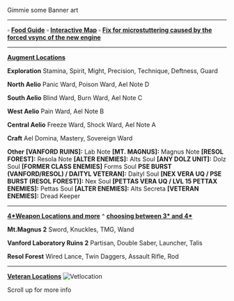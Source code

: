 Gimmie some Banner art

---

:white_small_square: **[Food Guide](https://docs.google.com/document/d/1hitGATAuwdkZu3bjmRoNp8jf7r8n-deMg6NpThXcUXU/edit)**
:white_small_square: **[Interactive Map](https://ngs-map.kosnag.ru/?lang=en_gl)**
:white_small_square: **[Fix for microstuttering caused by the forced vsync of the new engine](https://www.reddit.com/r/PSO2NGS/comments/nwmidl/fix_for_microstuttering_caused_by_the_forced/)**

---
**[Augment Locations](https://www.reddit.com/r/PSO2/comments/nzs2d8/where_to_find_certain_augments_in_pso2ngs/)**

**__Exploration__**
Stamina, Spirit, Might, Precision, Technique, Deftness, Guard

**__North Aelio__**
Panic Ward, Poison Ward, Ael Note D

**__South Aelio__**
Blind Ward, Burn Ward, Ael Note C

**__West Aelio__**
Pain Ward, Ael Note B

**__Central Aelio__**
Freeze Ward, Shock Ward, Ael Note A

**__Craft__**
Ael Domina, Mastery, Sovereign Ward

**__Other__**
**[VANFORD RUINS]:** Lab Note
**[MT. MAGNUS]:** Magnus Note
**[RESOL FOREST]:** Resola Note
**[ALTER ENEMIES]:** Alts Soul 
**[ANY DOLZ UNIT]:** Dolz Soul 
**[FORMER CLASS ENEMIES]** Forms Soul 
**PSE BURST (VANFORD/RESOL) / DAITYL VETERAN]:** Daityl Soul 
**[NEX VERA UQ / PSE BURST (RESOL FOREST)]:** Nex Soul 
**[PETTAS VERA UQ / LVL 15 PETTAX ENEMIES]:** Pettas Soul 
**[ALTER ENEMIES]:** Alts Secreta 
**[VETERAN ENEMIES]:** Dread Keeper 

---

**[4*Weapon Locations and more](https://docs.google.com/spreadsheets/d/1auX9B_aRJv2YhpE3czqmmZQaaVO1a2R29YqwGowGQJI/edit#gid=0)**
     ^ **[choosing between 3* and 4*](https://www.reddit.com/r/PSO2NGS/comments/o06i1n/gather_round_boys_and_girls_i_have_a_secret_to/)** 

**__Mt.Magnus 2__**
Sword, Knuckles, TMG, Wand
 
**__Vanford Laboratory Ruins 2__**
Partisan, Double Saber, Launcher, Talis

**__Resol Forest__**
Wired Lance, Twin Daggers, Assault Rifle, Rod

---
**[Veteran Locations](https://gyazo.com/96ea88b86d59da1328b7fd0796498a4a)**
![Vetlocation](https://i.imgur.com/tikoPcf.png)

Scroll up for more info
